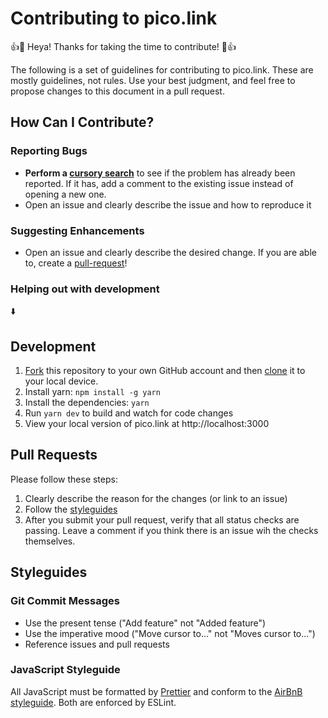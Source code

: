 # Contributing to pico.link

👍🎉 Heya! Thanks for taking the time to contribute! 🎉👍

The following is a set of guidelines for contributing to pico.link. These are mostly guidelines, not rules. Use your best judgment, and feel free to propose changes to this document in a pull request.

## How Can I Contribute?

### Reporting Bugs

- **Perform a [cursory search](https://github.com/GriffinSauce/pico.link/issues?utf8=%E2%9C%93&q=is%3Aissue+is:open)** to see if the problem has already been reported. If it has, add a comment to the existing issue instead of opening a new one.
- Open an issue and clearly describe the issue and how to reproduce it

### Suggesting Enhancements

- Open an issue and clearly describe the desired change. If you are able to, create a [pull-request](#pull-requests)!

### Helping out with development

:arrow_down:

## Development

1. [Fork](https://help.github.com/articles/fork-a-repo/) this repository to your own GitHub account and then [clone](https://help.github.com/articles/cloning-a-repository/) it to your local device.
2. Install yarn: `npm install -g yarn`
3. Install the dependencies: `yarn`
4. Run `yarn dev` to build and watch for code changes
5. View your local version of pico.link at http://localhost:3000

## Pull Requests

Please follow these steps:

1. Clearly describe the reason for the changes (or link to an issue)
2. Follow the [styleguides](#styleguides)
3. After you submit your pull request, verify that all status checks are passing. Leave a comment if you think there is an issue wih the checks themselves.

## Styleguides

### Git Commit Messages

- Use the present tense ("Add feature" not "Added feature")
- Use the imperative mood ("Move cursor to..." not "Moves cursor to...")
- Reference issues and pull requests

### JavaScript Styleguide

All JavaScript must be formatted by [Prettier](https://prettier.io/) and conform to the [AirBnB styleguide](https://github.com/airbnb/javascript). Both are enforced by ESLint.

